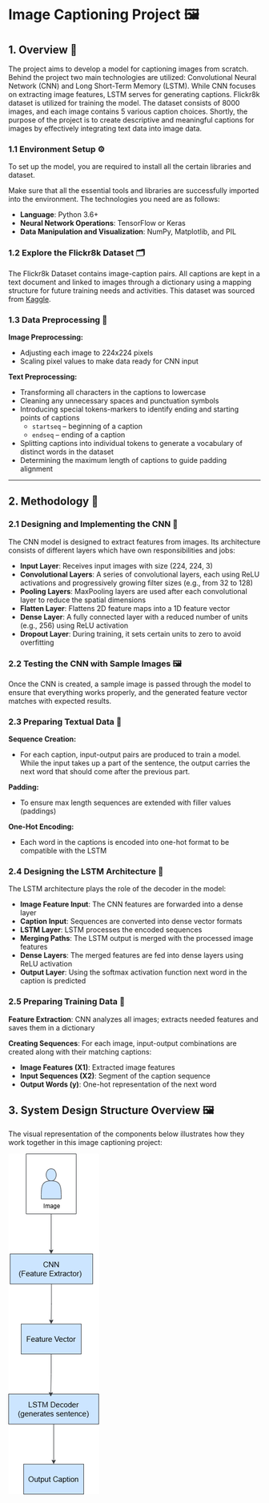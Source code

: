 # Image Captioning Project 🖼️

## 1. Overview 🧠

The project aims to develop a model for captioning images from scratch. Behind the project two main technologies are utilized: Convolutional Neural Network (CNN) and Long Short-Term Memory (LSTM). While CNN focuses on extracting image features, LSTM serves for generating captions. Flickr8k dataset is utilized for training the model. The dataset consists of 8000 images, and each image contains 5 various caption choices. Shortly, the purpose of the project is to create descriptive and meaningful captions for images by effectively integrating text data into image data.

### 1.1 Environment Setup ⚙️

To set up the model, you are required to install all the certain libraries and dataset.

Make sure that all the essential tools and libraries are successfully imported into the environment. The technologies you need are as follows:

- **Language**: Python 3.6+
- **Neural Network Operations**: TensorFlow or Keras
- **Data Manipulation and Visualization**: NumPy, Matplotlib, and PIL

### 1.2 Explore the Flickr8k Dataset 🗂️

The Flickr8k Dataset contains image-caption pairs. All captions are kept in a text document and linked to images through a dictionary using a mapping structure for future training needs and activities. This dataset was sourced from [Kaggle](https://www.kaggle.com/datasets/adityajn105/flickr8k).

### 1.3 Data Preprocessing 🧹

**Image Preprocessing:**
- Adjusting each image to 224x224 pixels
- Scaling pixel values to make data ready for CNN input

**Text Preprocessing:**
- Transforming all characters in the captions to lowercase
- Cleaning any unnecessary spaces and punctuation symbols
- Introducing special tokens-markers to identify ending and starting points of captions
  - `startseq` – beginning of a caption
  - `endseq` – ending of a caption
- Splitting captions into individual tokens to generate a vocabulary of distinct words in the dataset
- Determining the maximum length of captions to guide padding alignment

---

## 2. Methodology 🧪

### 2.1 Designing and Implementing the CNN 🧱

The CNN model is designed to extract features from images. Its architecture consists of different layers which have own responsibilities and jobs:

- **Input Layer**: Receives input images with size (224, 224, 3)
- **Convolutional Layers**: A series of convolutional layers, each using ReLU activations and progressively growing filter sizes (e.g., from 32 to 128)
- **Pooling Layers**: MaxPooling layers are used after each convolutional layer to reduce the spatial dimensions
- **Flatten Layer**: Flattens 2D feature maps into a 1D feature vector
- **Dense Layer**: A fully connected layer with a reduced number of units (e.g., 256) using ReLU activation
- **Dropout Layer**: During training, it sets certain units to zero to avoid overfitting

### 2.2 Testing the CNN with Sample Images 🖼️

Once the CNN is created, a sample image is passed through the model to ensure that everything works properly, and the generated feature vector matches with expected results.

### 2.3 Preparing Textual Data 📝

**Sequence Creation:**
- For each caption, input-output pairs are produced to train a model. While the input takes up a part of the sentence, the output carries the next word that should come after the previous part.

**Padding:**
- To ensure max length sequences are extended with filler values (paddings)

**One-Hot Encoding:**
- Each word in the captions is encoded into one-hot format to be compatible with the LSTM

### 2.4 Designing the LSTM Architecture 🔄

The LSTM architecture plays the role of the decoder in the model:

- **Image Feature Input**: The CNN features are forwarded into a dense layer
- **Caption Input**: Sequences are converted into dense vector formats
- **LSTM Layer**: LSTM processes the encoded sequences
- **Merging Paths**: The LSTM output is merged with the processed image features
- **Dense Layers**: The merged features are fed into dense layers using ReLU activation
- **Output Layer**: Using the softmax activation function next word in the caption is predicted

### 2.5 Preparing Training Data 🧰

**Feature Extraction**: CNN analyzes all images; extracts needed features and saves them in a dictionary

**Creating Sequences**: For each image, input-output combinations are created along with their matching captions:

- **Image Features (X1)**: Extracted image features
- **Input Sequences (X2)**: Segment of the caption sequence
- **Output Words (y)**: One-hot representation of the next word

## 3. System Design Structure Overview 🖼️

The visual representation of the components below illustrates how they work together in this image captioning project:

![Structural Overview](../assets/images/arc.png)
